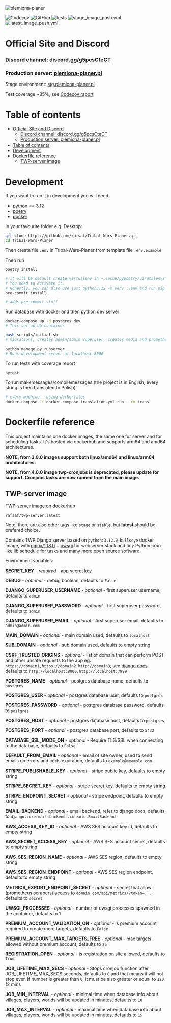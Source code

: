 ![plemiona-planer](https://plemiona-planer.pl/static/images/background.avif)

![Codecov](https://img.shields.io/codecov/c/github/rafsaf/Tribal-Wars-Planer)
![GitHub](https://img.shields.io/github/license/rafsaf/Tribal-Wars-Planer)
![tests](https://github.com/rafsaf/Tribal-Wars-Planer/actions/workflows/tests.yml/badge.svg)
![stage_image_push.yml](https://github.com/rafsaf/Tribal-Wars-Planer/actions/workflows/stage_image_push.yml/badge.svg)
![latest_image_push.yml](https://github.com/rafsaf/Tribal-Wars-Planer/actions/workflows/latest_image_push.yml/badge.svg)

# Official Site and Discord

### Discord channel: [discord.gg/g5pcsCteCT](https://discord.gg/g5pcsCteCT)

### Production server: [plemiona-planer.pl](https://plemiona-planer.pl)

Stage environment: [stg.plemiona-planer.pl](https://stg.plemiona-planer.pl)

Test coverage ~85%, see [Codecov raport](https://app.codecov.io/gh/rafsaf/Tribal-Wars-Planer)

# Table of contents

- [Official Site and Discord](#official-site-and-discord)
  - [Discord channel: discord.gg/g5pcsCteCT](#discord-channel-discordggg5pcsctect)
  - [Production server: plemiona-planer.pl](#production-server-plemiona-planerpl)
- [Table of contents](#table-of-contents)
- [Development](#development)
- [Dockerfile reference](#dockerfile-reference)
  - [TWP-server image](#twp-server-image)

# Development

If you want to run it in development you will need

- [python](https://www.python.org/downloads/) == 3.12
- [poetry](https://python-poetry.org/)
- [docker](https://www.docker.com/get-started)

In your favourite folder e.g. Desktop:

```bash
git clone https://github.com/rafsaf/Tribal-Wars-Planer.git
cd Tribal-Wars-Planer

```

Then create file `.env` in Tribal-Wars-Planer from template file `.env.example`

Then run

```bash
poetry install

# it will be default create virtualenv in ~.cache/pypoetry/virutalenvs/tribal-wars-planer-asod(some random signs)
# You need to activate it.
# Honestly, you can also use just python3.12 -m venv .venv and run pip install -r requirements-dev.txt but above is prefered way
pre-commit install

# adds pre-commit stuff
```

Run database with docker and then python dev server

```bash
docker-compose up -d postgres_dev
# This set up db container

bash scripts/initial.sh
# migrations, creates admin/admin superuser, creates media and prometheus dirs, creates game servers

python manage.py runserver
# Runs development server at localhost:8000
```

To run tests with coverage report

```bash
pytest
```

To run makemessages/compilemessages (the project is in English, every string is then translated to Polish)

```bash
# every machine - using dockerfiles
docker compose -f docker-compose.translation.yml run --rm trans

```

# Dockerfile reference

This project maintains one docker images, the same one for server and for scheduling tasks. It's hosted via dockerhub and supports arm64 and amd64 architectures.

**NOTE, from 3.0.0 images support both linux/amd64 and linux/arm64 architectures.**

**NOTE, from 4.0.0 image twp-cronjobs is deprecated, please update for support. Cronjobs tasks are now runned from the main image.**

## TWP-server image

[TWP-server image on dockerhub](https://hub.docker.com/r/rafsaf/twp-server)

`rafsaf/twp-server:latest`

Note, there are also other tags like `stage` or `stable`, but **latest** should be prefered choice.

Contains TWP Django server based on `python:3.12.0-bullseye` docker image, with [nginx/1.18.0](https://www.nginx.com/) + [uwsgi](https://uwsgi-docs.readthedocs.io/en/latest/) for webserver stack and tiny Python cron-like lib [schedule](https://schedule.readthedocs.io/en/stable/) for tasks and many more open source software.

Environment variables:

**SECRET_KEY** - _required_ - app secret key

**DEBUG** - _optional_ - debug boolean, defaults to `False`

**DJANGO_SUPERUSER_USERNAME** - _optional_ - first superuser username, defaults to `admin`

**DJANGO_SUPERUSER_PASSWORD** - _optional_ - first superuser password, defaults to `admin`

**DJANGO_SUPERUSER_EMAIL** - _optional_ - first superuser email, defaults to `admin@admin.com`

**MAIN_DOMAIN** - _optional_ - main domain used, defaults to `localhost`

**SUB_DOMAIN** - _optional_ - sub domain used, defaults to empty string

**CSRF_TRUSTED_ORIGINS** - _optional_ - list of domain that can perform POST and other unsafe requests to the app eg. `https://domain1,https://domain2,http://domain3`, see [django docs](https://docs.djangoproject.com/en/4.0/ref/settings/#std:setting-CSRF_TRUSTED_ORIGINS), defaults to `http://localhost:8000,http://localhost:7999`

**POSTGRES_NAME** - _optional_ - postgres database name, defaults to `postgres`

**POSTGRES_USER** - _optional_ - postgres database user, defaults to `postgres`

**POSTGRES_PASSWORD** - _optional_ - postgres database password, defaults to `postgres`

**POSTGRES_HOST** - _optional_ - postgres database host, defaults to `postgres`

**POSTGRES_PORT** - _optional_ - postgres database port, defaults to `5432`

**DATABASE_SSL_MODE_ON** - _optional_ - Require TLS/SSL when connecting to the database, defaults to `False`

**DEFAULT_FROM_EMAIL** - _optional_ - email of site owner, used to send emails on errors and certs expiration, defaults to `example@example.com`

**STRIPE_PUBLISHABLE_KEY** - _optional_ - stripe public key, defaults to empty string

**STRIPE_SECRET_KEY** - _optional_ - stripe secret key, defaults to empty string

**STRIPE_ENDPOINT_SECRET** - _optional_ - stripe endpoint, defaults to empty string

**EMAIL_BACKEND** - _optional_ - email backend, refer to django docs, defaults to `django.core.mail.backends.console.EmailBackend`

**AWS_ACCESS_KEY_ID** - _optional_ - AWS SES account key id, defaults to empty string

**AWS_SECRET_ACCESS_KEY** - _optional_ - AWS SES account secret, defaults to empty string

**AWS_SES_REGION_NAME** - _optional_ - AWS SES region, defaults to empty string

**AWS_SES_REGION_ENDPOINT** - _optional_ - AWS SES region endpoint, defaults to empty string

**METRICS_EXPORT_ENDPOINT_SECRET** - _optional_ - secret that allow (prometheus scrapers) access to `domain.com/api/metrics/?token=...`, defaults to `secret`

**UWSGI_PROCESSES** - _optional_ - number of uwsgi processes spawned in the container, defaults to 1

**PREMIUM_ACCOUNT_VALIDATION_ON** - _optional_ - is premium account required to create more targets, defaults to `False`

**PREMIUM_ACCOUNT_MAX_TARGETS_FREE** - _optional_ - max targets allowed without premium account, defaults to `25`

**REGISTRATION_OPEN** - _optional_ - is registration on site allowed, defaults to `True`

**JOB_LIFETIME_MAX_SECS** - _optional_ - Stops cronjob function after JOB_LIFETIME_MAX_SECS seconds, defaults to `0` and that means it will not stop ever. If number is greater than `0`, it must be also greater or equal to `120` (2 min).

**JOB_MIN_INTERVAL** - _optional_ - minimal time when database info about villages, players, worlds will be updated in minutes, defaults to `10`

**JOB_MAX_INTERVAL** - _optional_ - maximal time when database info about villages, players, worlds will be updated in minutes, defautls to `15`
